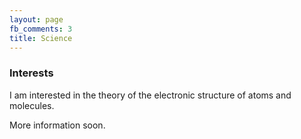 ```yaml
---
layout: page
fb_comments: 3
title: Science
---
```


### Interests

I am interested in the theory of the electronic structure of atoms and
molecules.

More information soon.

